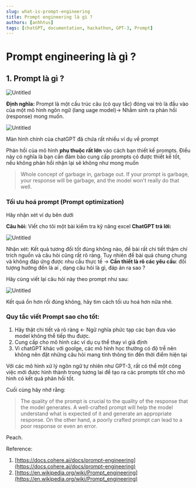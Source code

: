 ```yaml
---
slug: what-is-prompt-engineering
title: Prompt engineering là gì ?
authors: [anhhtus]
tags: [chatGPT, documentation, hackathon, GPT-3, Prompt]
---
```


# Prompt engineering là gì ?

## 1. Prompt là gì ?

![Untitled](Prompt%20engineering%20la%CC%80%20gi%CC%80%202ccdf79c63644ae88ea08feae555addf/Untitled.png)

**Định nghĩa:** Prompt là một cấu trúc câu (có quy tắc) đóng vai trò là đầu vào của một mô hình ngôn ngữ (lang uage model)→ Nhằm sinh ra phản hồi (response) mong muốn.
<!--truncate-->
![Untitled](Prompt%20engineering%20la%CC%80%20gi%CC%80%202ccdf79c63644ae88ea08feae555addf/Untitled%201.png)

Màn hình chính của chatGPT đã chứa rất nhiều ví dụ về prompt

Phản hồi của mô hình **phụ thuộc rất lớn** vào cách bạn thiết kế prompts. Điều này có nghĩa là bạn cần đảm bảo cung cấp prompts có được thiết kế tốt, nếu không phản hồi nhận lại sẽ không như mong muốn

> Whole concept of garbage in, garbage out.
If your prompt is garbage, your response will be garbage, and the model won't really do that well.
> 

### Tối ưu hoá prompt (Prompt optimization)

Hãy nhận xét ví dụ bên dưới

**Câu hỏi:** Viết cho tôi một bài kiểm tra kỹ năng excel
**ChatGPT trả lời:**

![Untitled](Prompt%20engineering%20la%CC%80%20gi%CC%80%202ccdf79c63644ae88ea08feae555addf/Untitled%202.png)

Nhận xét: Kết quả tương đối tốt đúng không nào, đề bài rất chi tiết thậm chí trích nguồn và câu hỏi cũng rất rõ ràng. Tuy nhiên đề bài quá chung chung và không đáp ứng được nhu cầu thực tế → **Cần thiết là rõ các yêu cầu**: đối tượng hướng đến là ai , dạng câu hỏi là gì, đáp án ra sao ?  

Hãy cùng viết lại câu hỏi này theo prompt như sau: 

![Untitled](Prompt%20engineering%20la%CC%80%20gi%CC%80%202ccdf79c63644ae88ea08feae555addf/Untitled.svg)

Kết quả ổn hơn rồi đúng không, hãy tìm cách tối ưu hoá hơn nữa nhé.

### Quy tắc viết Prompt sao cho tốt:

1. Hãy thật chi tiết và rõ ràng ← Ngữ nghĩa phức tạp các bạn đưa vào model không thể tiếp thu được.
2. Cung cấp cho mô hình các ví dụ cụ thể thay vì giả định
3. Vì chatGPT khác với goolge, các mô hình học thường có độ trễ nên không nên đặt những câu hỏi mang tính thông tin đến thời điểm hiện tại

Với các mô hình xử lý ngôn ngữ tự nhiên như GPT-3, rất có thể một công việc mới được hình thành trong tương lai để tạo ra các prompts tốt cho mô hình có kết quả phản hồi tốt. 

Cuối cùng hãy nhớ rằng:

> The quality of the prompt is crucial to the quality of the response that the model generates. A well-crafted prompt will help the model understand what is expected of it and generate an appropriate response. On the other hand, a poorly crafted prompt can lead to a poor response or even an error.
> 

Peach.

Reference:

1. [https://docs.cohere.ai/docs/prompt-engineering](https://docs.cohere.ai/docs/prompt-engineering)
2. [https://en.wikipedia.org/wiki/Prompt_engineering](https://en.wikipedia.org/wiki/Prompt_engineering)